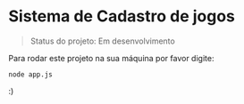 <h1>Sistema de Cadastro de jogos</h1>

> Status do projeto: Em desenvolvimento

Para rodar este projeto na sua máquina por favor digite:

```
node app.js
```
:)